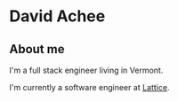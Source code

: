 # David Achee
## About me
I'm a full stack engineer living in Vermont.

I'm currently a software engineer at [Lattice](http://https://lattice.com).
